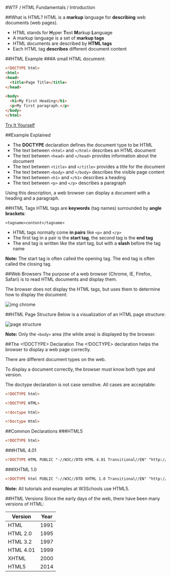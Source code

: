 #WTF / HTML Fundamentals / Introduction

##What is HTML?
HTML is a **markup** language for **describing** web documents (web pages).

* HTML stands for **H**yper **T**ext **M**arkup **L**anguage
* A markup language is a set of **markup tags**
* HTML documents are described by **HTML tags**
* Each HTML tag **describes** different document content

##HTML Example
###A small HTML document:
```html
<!DOCTYPE html>
<html>
<head>
  <title>Page Title</title>
</head>

<body>
  <h1>My First Heading</h1>
  <p>My first paragraph.</p>
</body>
</html>
```
[Try It Yourself](https://jsbin.com/kahuze/edit?html,output)

##Example Explained
* The **DOCTYPE** declaration defines the document type to be HTML
* The text between `<html>` and `</html>` describes an HTML document
* The text between `<head>` and `</head>` provides information about the document
* The text between `<title>` and `</title>` provides a title for the document
* The text between `<body>` and `</body>` describes the visible page content
* The text between `<h1>` and `</h1>` describes a heading
* The text between `<p>` and `</p>` describes a paragraph

Using this description, a web browser can display a document with a heading and a paragraph.  

##HTML Tags
HTML tags are **keywords** (tag names) surrounded by **angle brackets**:
```
<tagname>content</tagname>
```
* HTML tags normally come **in pairs** like `<p>` and `</p>`
* The first tag in a pair is the **start tag**, the second tag is the **end tag**
* The end tag is written like the start tag, but with a **slash** before the tag name

**Note:**	The start tag is often called the opening tag. The end tag is often called the closing tag.

##Web Browsers
The purpose of a web browser (Chrome, IE, Firefox, Safari) is to read HTML documents and display them.

The browser does not display the HTML tags, but uses them to determine how to display the document:

![img chrome](http://www.w3schools.com/html/img_chrome.png)

##HTML Page Structure
Below is a visualization of an HTML page structure:

![page structure](http://i.imgsafe.org/7c0e176.png)

**Note:**	Only the `<body>` area (the white area) is displayed by the browser.

##The <!DOCTYPE> Declaration
The <!DOCTYPE> declaration helps the browser to display a web page correctly.

There are different document types on the web.

To display a document correctly, the browser must know both type and version.

The doctype declaration is not case sensitive. All cases are acceptable:
```html
<!DOCTYPE html>

<!DOCTYPE HTML>

<!doctype html>

<!Doctype Html>
```

##Common Declarations
###HTML5
```html
<!DOCTYPE html>
```
###HTML 4.01
```html
<!DOCTYPE HTML PUBLIC "-//W3C//DTD HTML 4.01 Transitional//EN" "http://www.w3.org/TR/html4/loose.dtd">
```
###XHTML 1.0
```html
<!DOCTYPE html PUBLIC "-//W3C//DTD XHTML 1.0 Transitional//EN" "http://www.w3.org/TR/xhtml1/DTD/xhtml1-transitional.dtd">
```

**Note:**	All tutorials and examples at W3Schools use HTML5.

##HTML Versions
Since the early days of the web, there have been many versions of HTML:

Version |	Year
------- | ----
HTML | 1991
HTML 2.0 | 1995
HTML 3.2 | 1997
HTML 4.01 | 1999
XHTML | 2000
HTML5 | 2014
